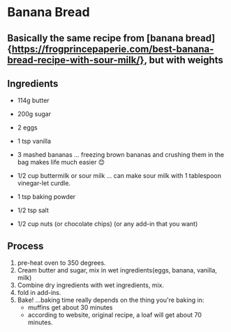 # Banana Bread 
## Basically the same recipe from [banana bread]{https://frogprincepaperie.com/best-banana-bread-recipe-with-sour-milk/}, but with weights

## Ingredients
- 114g butter
- 200g sugar
- 2 eggs
- 1 tsp vanilla
- 3 mashed bananas 
... freezing brown bananas and crushing them in the bag makes life much easier :blush:

- 1/2 cup buttermilk or sour milk
... can make sour milk with 1 tablespoon vinegar-let curdle. 

- 1 tsp baking powder
- 1/2 tsp salt
- 1/2 cup nuts (or chocolate chips) (or any add-in that you want)

## Process
1. pre-heat oven to 350 degrees. 
2. Cream butter and sugar, mix in wet ingredients(eggs, banana, vanilla, milk)
3. Combine dry ingredients with wet ingredients, mix. 
4. fold in add-ins.
5. Bake! 
...baking time really depends on the thing you're baking in:
     - muffins get about 30 minutes
     - according to website, original recipe, a loaf will get about 70 minutes. 
